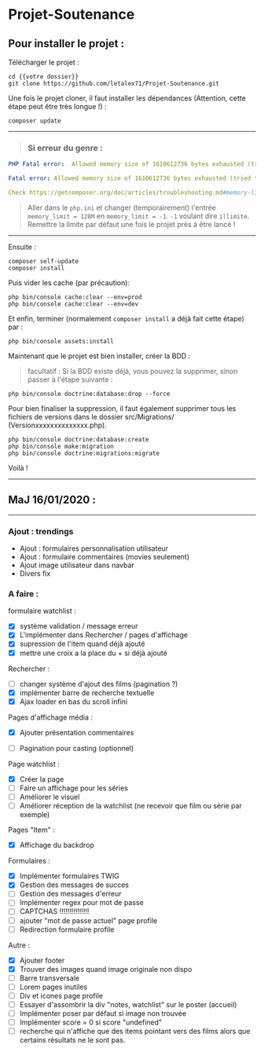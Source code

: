 # Projet-Soutenance

## Pour installer le projet : 

Télécharger le projet :
```bf
cd {{votre dossier}}
git clone https://github.com/letalex71/Projet-Soutenance.git
```

Une fois le projet cloner, il faut installer les dépendances (Attention, cette étape peut être très longue !) :
```bf
composer update
```
___
>### Si erreur du genre : 
```yaml
PHP Fatal error:  Allowed memory size of 1610612736 bytes exhausted (tried to allocate 67108864 bytes) in phar://C:/ProgramData/ComposerSetup/bin/composer.phar/src/Composer/DependencyResolver/Solver.php on line 223

Fatal error: Allowed memory size of 1610612736 bytes exhausted (tried to allocate 67108864 bytes) in phar://C:/ProgramData/ComposerSetup/bin/composer.phar/src/Composer/DependencyResolver/Solver.php on line 223

Check https://getcomposer.org/doc/articles/troubleshooting.md#memory-limit-errors for more info on how to handle out of memory errors
```
>Aller dans le `php.ini` et changer (temporairement) l'entrée `memory_limit = 128M` en `memory_limit = -1`. `-1` voulant dire `illimité`. Remettre la limite par défaut une fois le projet près à être lancé !
___
Ensuite :
```
composer self-update
composer install
```

Puis vider les cache (par précaution):
```bf
php bin/console cache:clear --env=prod
php bin/console cache:clear --env=dev
```


Et enfin, terminer (normalement `composer install` a déjà fait cette étape) par :
```bf
php bin/console assets:install
```

Maintenant que le projet est bien installer, créer la BDD : 

> facultatif : Si la BDD existe déjà, vous pouvez la supprimer, sinon passer à l'étape suivante :

```bf 
php bin/console doctrine:database:drop --force
```
Pour bien finaliser la suppression, il faut également supprimer tous les fichiers de versions dans le dossier src/Migrations/ (Versionxxxxxxxxxxxxxx.php).

```bf
php bin/console doctrine:database:create
php bin/console make:migration
php bin/console doctrine:migrations:migrate
```
Voilà !

***
## MaJ 16/01/2020 : 
***
### Ajout : trendings
* Ajout : formulaires personnalisation utilisateur
* Ajout : formulaire commentaires (movies seulement)
* Ajout image utilisateur dans navbar
* Divers fix


### A faire :
formulaire watchlist :
 - [x] système validation / message erreur
 - [x] L'implémenter dans Rechercher / pages d'affichage
 - [x] supression de l'item quand déjà ajouté
 - [x] mettre une croix a la place du + si déjà ajouté

Rechercher :
 - [ ] changer système d'ajout des films (pagination ?)
 - [x] implémenter barre de recherche textuelle
 - [x] Ajax loader en bas du scroll infini

Pages d'affichage média :
 - [x]  Ajouter présentation commentaires
 - [ ]  Pagination pour casting (optionnel)


Page watchlist :
 - [x] Créer la page
 - [ ] Faire un affichage pour les séries
 - [ ] Améliorer le visuel
 - [ ] Améliorer réception de la watchlist (ne recevoir que film ou série par exemple)

Pages "Item" :

- [x] Affichage du backdrop

Formulaires :

- [x] Implémenter formulaires TWIG
- [x] Gestion des messages de succes
- [ ] Gestion des messages d'erreur
- [ ] Implémenter regex pour mot de passe
- [ ] CAPTCHAS !!!!!!!!!!!!!!!
- [ ] ajouter "mot de passe actuel" page profile
- [ ] Redirection formulaire profile

Autre :
- [x] Ajouter footer
- [x] Trouver des images quand image originale non dispo
- [ ] Barre transversale
- [ ] Lorem pages inutiles
- [ ] Div et icones page profile
- [ ] Essayer d'assombrir la div "notes, watchlist" sur le poster (accueil)
- [ ] Implémenter poser par défaut si image non trouvée
- [ ] Implémenter score = 0 si score "undefined"
- [ ] recherche qui n'affiche que des items pointant vers des films alors que certains résultats ne le sont pas.